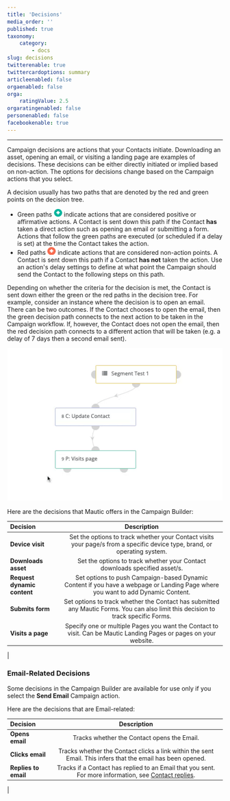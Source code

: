 ```yaml
---
title: 'Decisions'
media_order: ''
published: true
taxonomy:
    category:
        - docs
slug: decisions
twitterenable: true
twittercardoptions: summary
articleenabled: false
orgaenabled: false
orga:
    ratingValue: 2.5
orgaratingenabled: false
personenabled: false
facebookenable: true
---
```


---------------------
Campaign decisions are actions that your Contacts initiate. Downloading an asset, opening an email, or visiting a landing page are examples of decisions. These decisions can be either directly initiated or implied based on non-action. The options for decisions change based on the Campaign actions that you select.

A decision usually has two paths that are denoted by the red and green points on the decision tree. 

 - Green paths ![Icon showing the positive action path (green)](green-point.png) indicate actions that are considered positive or affirmative actions. A Contact is sent down this path if the Contact **has** taken a direct action such as opening an email or submitting a form. Actions that follow the green paths are executed (or scheduled if a delay is set) at the time the Contact takes the action.
  - Red paths ![Icon showing the negative action path (red)](red-point.png) indicate actions that are considered non-action points. A Contact is sent down this path if a Contact **has not** taken the action. Use an action's delay settings to define at what point the Campaign should send the Contact to the following steps on this path.

Depending on whether the criteria for the decision is met, the Contact is sent down either the green or the red paths in the decision tree. For example, consider an instance where the decision is to open an email. There can be two outcomes. If the Contact chooses to open the email, then the green decision path connects to the next action to be taken in the Campaign workflow. If, however, the Contact does not open the email, then the red decision path connects to a different action that will be taken (e.g. a delay of 7 days then a second email sent).

![Screenshot showing Campaign decisions available in Mautic](campaign-decisions.gif)

Here are the decisions that Mautic offers in the Campaign Builder:

| Decision        | Description  | 
| :------------- | :----------: |
|**Device visit** |Set the options to track whether your Contact visits your page/s from a specific device type, brand, or operating system.
|**Downloads asset**|Set the options to track whether your Contact downloads specified asset/s.|
|**Request dynamic content**|Set options to push Campaign-based Dynamic Content if you have a webpage or Landing Page where you want to add Dynamic Content.|
|**Submits form**|Set options to track whether the Contact has submitted any Mautic Forms. You can also limit this decision to track specific Forms.|
|**Visits a page**|Specify one or multiple Pages you want the Contact to visit. Can be Mautic Landing Pages or pages on your website.|
|

### Email-Related Decisions

Some decisions in the Campaign Builder are available for use only if you select the **Send Email** Campaign action.

Here are the decisions that are Email-related:

| Decision        | Description  | 
| :------------- | :----------: |
|**Opens email**| Tracks whether the Contact opens the Email.|
|**Clicks email**|Tracks whether the Contact clicks a link within the sent Email. This infers that the email has been opened.|
|**Replies to email**|Tracks if a Contact has replied to an Email that you sent. For more information, see [Contact replies][contact-replies]. |
|

[contact-replies]: </channels/emails/contact-replies>